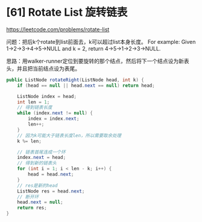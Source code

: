 # [61] Rotate List 旋转链表
https://leetcode.com/problems/rotate-list

问题：把后k个rotate到list前面去，k可以超过list本身长度。
For example:
Given 1->2->3->4->5->NULL and k = 2,
return 4->5->1->2->3->NULL.

思路：用walker-runner定位到要旋转的那个结点，然后将下一个结点设为新表头，并且把当前结点设为表尾。

```java
public ListNode rotateRight(ListNode head, int k) {
    if (head == null || head.next == null) return head;

    ListNode index = head;
    int len = 1;
    // 得到链表长度
    while (index.next != null) {
        index = index.next;
        len++;
    }
    // 因为k可能大于链表长度len，所以需要取余处理
    k %= len;

    // 链表首尾连成一个环
    index.next = head;
    // 得到新的链表头
    for (int i = 1; i < len - k; i++) {
        head = head.next;
    }
    // res是新的head
    ListNode res = head.next;
    // 断开环
    head.next = null;
    return res;
}
```